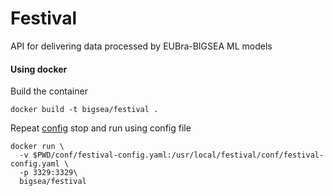 # Festival
API for delivering data processed by EUBra-BIGSEA ML models

#### Using docker
Build the container
```
docker build -t bigsea/festival .
```
Repeat [config](#config) stop and run using config file
```
docker run \
  -v $PWD/conf/festival-config.yaml:/usr/local/festival/conf/festival-config.yaml \
  -p 3329:3329\
  bigsea/festival
```
